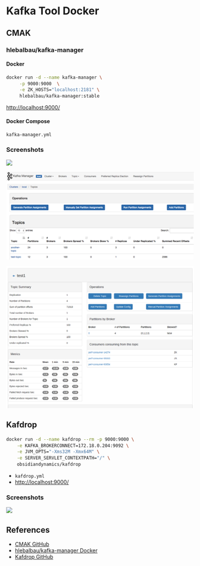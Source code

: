 # Kafka Tool Docker

## CMAK

### hlebalbau/kafka-manager
#### Docker
```sh
docker run -d --name kafka-manager \
     -p 9000:9000  \
     -e ZK_HOSTS="localhost:2181" \
     hlebalbau/kafka-manager:stable
```
[http://localhost:9000/](http://localhost:9000/)

#### Docker Compose
`kafka-manager.yml`

### Screenshots
![](https://github.com/yahoo/CMAK/raw/master/img/cluster.png)

![](https://github.com/yahoo/CMAK/raw/master/img/topic-list.png)

![](https://github.com/yahoo/CMAK/raw/master/img/topic.png)

## Kafdrop
```sh
docker run -d --name kafdrop --rm -p 9000:9000 \
    -e KAFKA_BROKERCONNECT=172.18.0.204:9092 \
    -e JVM_OPTS="-Xms32M -Xmx64M" \
    -e SERVER_SERVLET_CONTEXTPATH="/" \
    obsidiandynamics/kafdrop
```
- `kafdrop.yml`
- [http://localhost:9000/](http://localhost:9000/)

### Screenshots
![](https://github.com/obsidiandynamics/kafdrop/raw/master/docs/images/overview.png?raw=true)

## References
- [CMAK GitHub](https://github.com/yahoo/CMAK)
- [hlebalbau/kafka-manager Docker](https://hub.docker.com/r/hlebalbau/kafka-manager)
- [Kafdrop GitHub](https://github.com/obsidiandynamics/kafdrop)